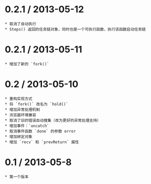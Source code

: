 0.2.1 / 2013-05-12
==================

	* 取消了自动执行
	* Steps() 返回的任务链对象，同时也是一个可执行函数，执行该函数启动任务链
	
	
0.2.1 / 2013-05-11
==================

	* 增加了新的 `fork()`


0.2 / 2013-05-10
==================

	* 重构实现方式
	* 将 `fork()` 改名为 `hold()`
	* 增加异常处理机制
	* 浏览器环境兼容
	* 取消了旧的错误自动搜集（改为更好的异常处理支持）
	* 增加事件：`uncatch`
	* 取消事件函数 `done` 的参数 error
	* 增加绑定对象
	* 增加 `recv` 和 `prevReturn` 属性


0.1 / 2013-05-8
==================

	* 第一个版本